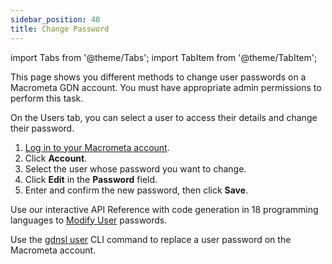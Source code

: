 ```yaml
---
sidebar_position: 40
title: Change Password
---
```


import Tabs from '@theme/Tabs';
import TabItem from '@theme/TabItem';

This page shows you different methods to change user passwords on a Macrometa GDN account. You must have appropriate admin permissions to perform this task.

<Tabs groupId="operating-systems">
<TabItem value="console" label="Web Console">

On the Users tab, you can select a user to access their details and change their password.

1. [Log in to your Macrometa account](https://auth-play.macrometa.io/).
1. Click **Account**.
1. Select the user whose password you want to change.
1. Click **Edit** in the **Password** field.
1. Enter and confirm the new password, then click **Save**.

</TabItem>
<TabItem value="api" label="REST API">

Use our interactive API Reference with code generation in 18 programming languages to [Modify User](https://macrometa.com/docs/api#/operations/ModifyUser) passwords.

</TabItem>
<TabItem value="cli" label="CLI">

Use the [gdnsl user](../../cli/users-cli.md) CLI command to replace a user password on the Macrometa account.

</TabItem>
</Tabs>
